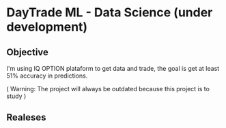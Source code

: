 # DayTrade ML - Data Science (under development)
## Objective
I'm using IQ OPTION plataform to get data and trade, the goal is get at least 51% accuracy in predictions.

( Warning: The project will always be outdated because this project is to study )

## Realeses
